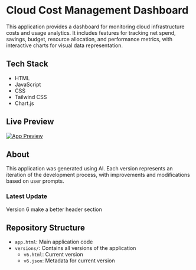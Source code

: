 # Cloud Cost Management Dashboard

This application provides a dashboard for monitoring cloud infrastructure costs and usage analytics. It includes features for tracking net spend, savings, budget, resource allocation, and performance metrics, with interactive charts for visual data representation.

## Tech Stack
- HTML
- JavaScript
- CSS
- Tailwind CSS
- Chart.js

## Live Preview
[![App Preview](https://webapps.store/api/screenshot?url=https://webapps.store/p/233&maxage=1)](https://webapps.store/p/233)

## About
This application was generated using AI. Each version represents an iteration of the development process, with improvements and modifications based on user prompts.

### Latest Update
Version 6
make a better header section

## Repository Structure
- `app.html`: Main application code
- `versions/`: Contains all versions of the application
  - `v6.html`: Current version
  - `v6.json`: Metadata for current version
